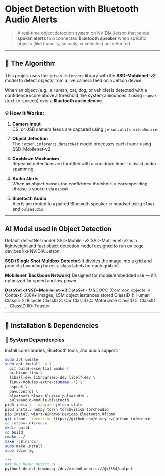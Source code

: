# Object Detection with Bluetooth Audio Alerts

> A real-time object detection system on NVIDIA Jetson that sends **spoken alerts** to a connected **Bluetooth speaker** when specific objects (like humans, animals, or vehicles) are detected.


---

## 🧠 The Algorithm

This project uses the `jetson.inference` library with the **SSD-Mobilenet-v2** model to detect objects from a live camera feed on a Jetson device.

When an object (e.g., a human, cat, dog, or vehicle) is detected with a confidence score above a threshold, the system announces it using `espeak` (text-to-speech) over a **Bluetooth audio device**.

### 💡 How It Works:
1. **Camera Input**  
   CSI or USB camera feeds are captured using `jetson.utils.videoSource`.

2. **Object Detection**  
   The `jetson.inference.detectNet` model processes each frame using SSD-Mobilenet-v2.

3. **Cooldown Mechanism**  
   Repeated detections are throttled with a cooldown timer to avoid audio spamming.

4. **Audio Alerts**  
   When an object passes the confidence threshold, a corresponding phrase is spoken via `espeak`.

5. **Bluetooth Audio**  
   Alerts are routed to a paired Bluetooth speaker or headset using `bluez` and `pulseaudio`.

---

## AI Model used in Object Detection
Default detectNet model: SSD-Mobilet-v2
SSD-Mobilenet-v2 is a lightweight and fast object detection model designed to run on edge devices like NVIDIA Jetson.

**SSD (Single Shot Multibox Detector)**
It divides the image into a grid and predicts bounding boxes + class labels for each grid cell.

**Mobilenet (Backbone Network)**
Designed for mobile/embedded use — it’s optimized for speed and low power.

**DataSet of SSD-Mobilenet-v2**
DataSet - MSCOCO (Common objects in Context)
330K+ images, 1.5M object instances stored
ClassID 1: Human
ClassID 2: Bicycle
ClassID 3: Car
ClassID 4: Motorcycle
ClassID 5:
ClassID ...
ClassID 80: Toaster

--- 
## 🔧 Installation & Dependencies

### 🧱 System Dependencies
Install core libraries, Bluetooth tools, and audio support:

```bash
sudo apt update
sudo apt install -y \
  git build-essential cmake \
  bc bison flex \
  libssl-dev libncurses5-dev libelf-dev \
  linux-modules-extra-$(uname -r) \
  espeak \
  pavucontrol \
  bluetooth bluez blueman pulseaudio \
  pulseaudio-module-bluetooth
pip3 install --upgrade jetson-stats
pip3 install numpy torch torchvision torchaudio
pip install winrt-Windows.Devices.Bluetooth.Rfcomm
git clone --recursive https://github.com/dusty-nv/jetson-inference
cd jetson-inference
mkdir build
cd build
cmake ../
make -j$(nproc)
sudo make install
sudo ldconfig

---
### Run human_detect.py
python3 detect_human.py /dev/video0 webrtc://@:8554/output
